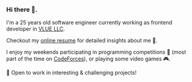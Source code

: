 ### Hi there 👋.
 I'm a 25 years old software engineer currently working as frontend developer in [VLUE LLC](https://www.vlue.com).


 Checkout my [online resume](https://khozmos.github.io/khozmos-resume/) for detailed insights about me 🧐.


 I enjoy my weekends participating in programming competitions 🥇 (most part of the time on  [CodeForces](https://codeforces.com/profile/KhozmoS)),
or playing some video games 🎮.





 🚀 Open to work in interesting & challenging projects!
<!--
**KhozmoS/khozmos** is a ✨ _special_ ✨ repository because its `README.md` (this file) appears on your GitHub profile.
🔭 I’m currently working on Vlue LLC as a front end engineer
- 🌱 I’m currently learning ...
- 👯 I’m looking to collaborate on ...
- 🤔 I’m looking for help with ...
- 💬 Ask me about ...
- 📫 How to reach me: ...
- 😄 Pronouns: ...
- ⚡ Fun fact: ...
-->
